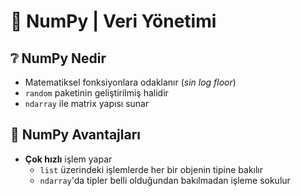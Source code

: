 # 🔢 NumPy \| Veri Yönetimi

## ❔ NumPy Nedir <a id="numpy-nedir"></a>

* Matematiksel fonksiyonlara odaklanır \(_sin log floor_\)
* `random` paketinin geliştirilmiş halidir
* `ndarray` ile matrix yapısı sunar

## 💖 NumPy Avantajları <a id="numpy-avantajlari"></a>

* **Çok hızlı** işlem yapar
  * `list` üzerindeki işlemlerde her bir objenin tipine bakılır
  * `ndarray`'da tipler belli olduğundan bakılmadan işleme sokulur

##  <a id="numpy-ndarray"></a>



